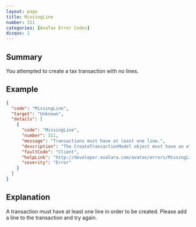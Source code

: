```yaml
---
layout: page
title: MissingLine
number: 311
categories: [AvaTax Error Codes]
disqus: 1
---
```


## Summary

You attempted to create a tax transaction with no lines.

## Example

```json
{
  "code": "MissingLine",
  "target": "Unknown",
  "details": [
    {
      "code": "MissingLine",
      "number": 311,
      "message": "Transactions must have at least one line.",
      "description": "The CreateTransactionModel object must have an element called 'lines', with at least one valid line record.",
      "faultCode": "Client",
      "helpLink": "http://developer.avalara.com/avatax/errors/MissingLine",
      "severity": "Error"
    }
  ]
}
```

## Explanation

A transaction must have at least one line in order to be created.  Please add a line to the transaction and try again.
